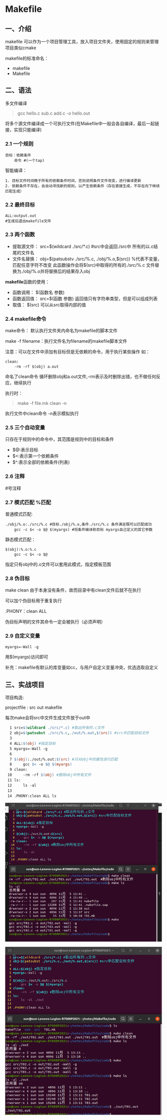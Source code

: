 # Makefile

## 一、介绍

makefile 可以作为一个项目管理工具，放入项目文件夹，使用固定的规则来管理项目类似cmake

makefile的标准命名：
- makefile
- Makefile

## 二、语法

多文件编译
> gcc hello.c sub.c add.c -o hello.out

将多个源文件编译成一个可执行文件(在Makefile中一般会各自编译，最后一起链接，实现只能编译)

### 2.1 一个规则
```
目标：依赖条件
    命令 #(一个tap)
```
智能编译：

    1. 目标文件时间晚于所有的依赖条件时间，否则说明条件文件改变，进行编译更新
    2. 依赖条件不存在，会自动寻找新的规则，以产生依赖条件（存在直接生成，不存在向下继续匹配生成）

### 2.2 最终目标

```
ALL:output.out
#生成后退出makefile文件
```

### 2.3 两个函数

- 提取源文件：
    src=$(wildcard ./src/*.c) #src中会返回./src中 所有的以.c结尾的文件名
- 文件名替换：
    obj=\$(patsubstv ./src/\%.c, \./obj/\%.o,\$(src))
    \%代表不变量，匹配任意字符不改变
    此函数操作会将$(src)中取得的所有的./src/\%.c 文件替换为./obj/\%.o并将替换后的结果存入obj

**makefile**函数的使用：

- 函数调用： $(函数名 参数)
- 函数返回值： src=$(函数 参数) 返回值只有字符串类型，但是可以组成列表
- 取值： $(src) 可以从src取得内部的值

### 2.4 makefile命令

make命令： 默认执行文件夹内命名为makefile的脚本文件

make -f filename：执行文件名为filename的makefile脚本文件

注意：可以在文件中添加有目标但是无依赖的命令，用于执行某些操作
如：
```
clean:
    -rm -rf $(obj) a.out
```
命名了clean命令 循环删除obj和a.out文件,-rm表示及时删除出错，也不做任何反应，继续执行

执行时：

> make -f file.mk clean -n 

执行文件中clean命令 -n表示模拟执行

### 2.5 三个自动变量

只存在于规则中的命令中，其范围是规则中的目标和条件

- \$@:表示目标
- \$<:表示第一个依赖条件
- \$^:表示全部的依赖条件(列表)
  
### 2.6 注释

\#号注释

### 2.7 模式匹配 \%匹配

普通模式匹配:
```
./obj/%.o:./src/%.c #目标./obj/%.o,条件./src/%.c 条件满足既可以匹配成功
    gcc -c $< -o $@ $(myargs) #将条件编译称目标 myargs自己定义的其它参数
```
静态模式匹配：
```
$(obj):%.o:%.c
    gcc -c $< -o $@
```
指定只有obj中的.o文件可以套用此模式，指定模板范围

### 2.8 伪目标

make clean 由于本身没有条件，故而目录中有clean文件后就不在执行

可以加个伪目标用于重复执行

.PHONY：clean ALL

伪目标声明的文件其命令一定会被执行（必须声明）
### 2.9 自定义变量
```
myargs=-Wall -g
```
用$(myargs)访问即可

补充：makefile有默认的库变量如cc，与用户自定义变量冲突，优选选取自定义
## 三、实战项目

项目构造: 

projectfile : src out makefile

每次make会将src中文件生成文件放于out中

```makefile
  1 src=$(wildcard ./src/*.c) #取出所有的.c文件
  2 obj=$(patsubst ./src/%.c,./out/%.out,$(src)) #src中匹配目标文件
  3 
  4 ALL:$(obj) #指定目标
  5 myargs=-Wall -g
  6 
  7 $(obj):./out/%.out:$(src) #只对obj中的属性进行匹配
  8     gcc $< -o $@ $(myargs)
  9 clean:
 10     -rm -rf $(obj) #删除obj中所有文件
 11 ls:
 12     ls -al
 13 
 14 .PHONY:clean ALL ls                         
```
![alt](./imgs/Snipaste_2024-11-05_11-42-27.png)

![alt](./imgs/Snipaste_2024-11-05_13-11-55.png)